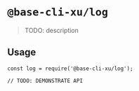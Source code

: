# `@base-cli-xu/log`

> TODO: description

## Usage

```
const log = require('@base-cli-xu/log');

// TODO: DEMONSTRATE API
```
